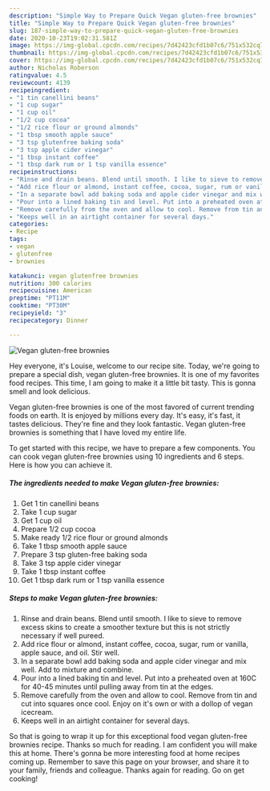 ```yaml
---
description: "Simple Way to Prepare Quick Vegan gluten-free brownies"
title: "Simple Way to Prepare Quick Vegan gluten-free brownies"
slug: 187-simple-way-to-prepare-quick-vegan-gluten-free-brownies
date: 2020-10-23T19:02:31.581Z
image: https://img-global.cpcdn.com/recipes/7d42423cfd1b07c6/751x532cq70/vegan-gluten-free-brownies-recipe-main-photo.jpg
thumbnail: https://img-global.cpcdn.com/recipes/7d42423cfd1b07c6/751x532cq70/vegan-gluten-free-brownies-recipe-main-photo.jpg
cover: https://img-global.cpcdn.com/recipes/7d42423cfd1b07c6/751x532cq70/vegan-gluten-free-brownies-recipe-main-photo.jpg
author: Nicholas Roberson
ratingvalue: 4.5
reviewcount: 4139
recipeingredient:
- "1 tin canellini beans"
- "1 cup sugar"
- "1 cup oil"
- "1/2 cup cocoa"
- "1/2 rice flour or ground almonds"
- "1 tbsp smooth apple sauce"
- "3 tsp glutenfree baking soda"
- "3 tsp apple cider vinegar"
- "1 tbsp instant coffee"
- "1 tbsp dark rum or 1 tsp vanilla essence"
recipeinstructions:
- "Rinse and drain beans. Blend until smooth. I like to sieve to remove excess skins to create a smoother texture but this is not strictly necessary if well pureed."
- "Add rice flour or almond, instant coffee, cocoa, sugar, rum or vanilla, apple sauce, and oil. Stir well."
- "In a separate bowl add baking soda and apple cider vinegar and mix well. Add to mixture and combine."
- "Pour into a lined baking tin and level. Put into a preheated oven at 160C for 40-45 minutes until pulling away from tin at the edges."
- "Remove carefully from the oven and allow to cool. Remove from tin and cut into squares once cool. Enjoy on it&#39;s own or with a dollop of vegan icecream."
- "Keeps well in an airtight container for several days."
categories:
- Recipe
tags:
- vegan
- glutenfree
- brownies

katakunci: vegan glutenfree brownies 
nutrition: 300 calories
recipecuisine: American
preptime: "PT11M"
cooktime: "PT30M"
recipeyield: "3"
recipecategory: Dinner

---
```



![Vegan gluten-free brownies](https://img-global.cpcdn.com/recipes/7d42423cfd1b07c6/751x532cq70/vegan-gluten-free-brownies-recipe-main-photo.jpg)

Hey everyone, it's Louise, welcome to our recipe site. Today, we're going to prepare a special dish, vegan gluten-free brownies. It is one of my favorites food recipes. This time, I am going to make it a little bit tasty. This is gonna smell and look delicious.



Vegan gluten-free brownies is one of the most favored of current trending foods on earth. It is enjoyed by millions every day. It's easy, it's fast, it tastes delicious. They're fine and they look fantastic. Vegan gluten-free brownies is something that I have loved my entire life.


To get started with this recipe, we have to prepare a few components. You can cook vegan gluten-free brownies using 10 ingredients and 6 steps. Here is how you can achieve it.

<!--inarticleads1-->

##### The ingredients needed to make Vegan gluten-free brownies:

1. Get 1 tin canellini beans
1. Take 1 cup sugar
1. Get 1 cup oil
1. Prepare 1/2 cup cocoa
1. Make ready 1/2 rice flour or ground almonds
1. Take 1 tbsp smooth apple sauce
1. Prepare 3 tsp gluten-free baking soda
1. Take 3 tsp apple cider vinegar
1. Take 1 tbsp instant coffee
1. Get 1 tbsp dark rum or 1 tsp vanilla essence




<!--inarticleads2-->

##### Steps to make Vegan gluten-free brownies:

1. Rinse and drain beans. Blend until smooth. I like to sieve to remove excess skins to create a smoother texture but this is not strictly necessary if well pureed.
1. Add rice flour or almond, instant coffee, cocoa, sugar, rum or vanilla, apple sauce, and oil. Stir well.
1. In a separate bowl add baking soda and apple cider vinegar and mix well. Add to mixture and combine.
1. Pour into a lined baking tin and level. Put into a preheated oven at 160C for 40-45 minutes until pulling away from tin at the edges.
1. Remove carefully from the oven and allow to cool. Remove from tin and cut into squares once cool. Enjoy on it&#39;s own or with a dollop of vegan icecream.
1. Keeps well in an airtight container for several days.




So that is going to wrap it up for this exceptional food vegan gluten-free brownies recipe. Thanks so much for reading. I am confident you will make this at home. There's gonna be more interesting food at home recipes coming up. Remember to save this page on your browser, and share it to your family, friends and colleague. Thanks again for reading. Go on get cooking!
